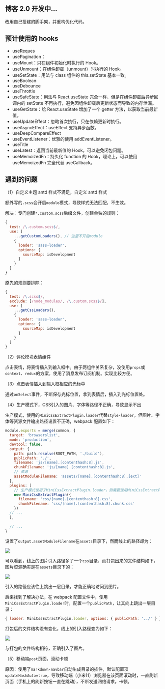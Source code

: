 ## 博客 2.0 开发中...

改用自己搭建的脚手架，并重构优化代码。

## 预计使用的 hooks

- useReques
- usePagination：
- useMount：只在组件初始化时执行的 Hook。
- useUnmount：在组件卸载（unmount）时执行的 Hook。
- useSetState：用法与 class 组件的 this.setState 基本一致。
- useBoolean
- useDebounce
- useThrottle
- useSafeState：用法与 React.useState 完全一样，但是在组件卸载后异步回调内的 setState 不再执行，避免因组件卸载后更新状态而导致的内存泄漏。
- useGetState：给 React.useState 增加了一个 getter 方法，以获取当前最新值。
- useUpdateEffect：忽略首次执行，只在依赖更新时执行。
- useAsyncEffect：useEffect 支持异步函数。
- useDeepCompareEffect
- useEventListener：优雅的使用 addEventListener。
- useTitle
- useLatest：返回当前最新值的 Hook，可以避免闭包问题。
- useMemoizedFn：持久化 function 的 Hook，理论上，可以使用 useMemoizedFn 完全代替 useCallback。

## 遇到的问题

（1）自定义主题 antd 样式不满足，自定义 antd 样式

额外写的`.scss`会开启`module`模式，导致样式无法匹配，不生效。

解决：专门创建`*.custom.scss`后缀文件，创建单独的规则：

```js
{
  test: /\.custom.scss$/,
  use: [
    ...getCustomLoaders(), // 这里不开启module
    {
      loader: 'sass-loader',
      options: {
        sourceMap: isDevelopment
      }
    }
  ]
}
```

原先的规则要排除：

```js
{
  test: /\.scss$/,
  exclude: [/node_modules/, /\.custom.scss$/],
  use: [
    ...getCssLoaders(),
    {
      loader: 'sass-loader',
      options: {
        sourceMap: isDevelopment
      }
    }
  ]
}
```

（2）评论模块表情组件

点击表情，将表情插入到输入框中。由于两组件关系复杂，没使用`props`或`context`、`redux`的方案，使用了消息发布订阅机制。实现比较方便。

（3）点击表情插入到输入框相应的光标中

通过`onSelect`事件，不断保存光标位置，拿到表情后，插入到光标位置处。

（4）生产模式下，CSS引入的图片、字体等路径不正确，导致显示不出

生产模式，使用的`MiniCssExtractPlugin.loader`代替`style-loader`，但图片、字体等资源文件输出路径设置不正确，webpack 配置如下：

```javascript
module.exports = merge(common, {
  target: 'browserslist',
  mode: 'production',
  devtool: false,
  output: {
    path: path.resolve(ROOT_PATH, './build'),
    publicPath: './',
    filename: 'js/[name].[contenthash:8].js',
    chunkFilename: 'js/[name].[contenthash:8].js',
    // 资源
    assetModuleFilename: 'assets/[name].[contenthash:8].[ext]'
  },
  plugins: [
    // 生产模式使用了MiniCssExtractPlugin.loader，则需要使用MiniCssExtractPlugin
    new MiniCssExtractPlugin({
      filename: 'css/[name].[contenthash:8].css',
      chunkFilename: 'css/[name].[contenthash:8].chunk.css'
    })
  // ...
  ],
  
  // ...
}
```

设置了`output.assetModuleFilename`在`assets`目录下，然而线上的路径却为：

![](https://jack-img.oss-cn-hangzhou.aliyuncs.com/img/202203251231114.png)

可以看到，线上的图片引入路径多了一个`css`目录，而打包出来的文件结构如下，图片资源确实是在`assets`目录下的：

![](https://jack-img.oss-cn-hangzhou.aliyuncs.com/img/202203251232025.png)

引入的路径应该往上跳出一层目录，才能正确地访问到图片。

后来找到了解决办法，在 webpack 配置文件中，使用`MiniCssExtractPlugin.loader`时，配置一个`publicPath`，让其向上跳出一层目录：

```javascript
{ loader: MiniCssExtractPlugin.loader, options: { publicPath: '../' } }
```

打包后的文件结构没有变化，线上的引入路径变为如下：

![](https://jack-img.oss-cn-hangzhou.aliyuncs.com/img/202203251242487.png)

与打包的文件结构相符，正确引入了图片。

（5）移动端`post`页面，滚动卡顿

原因：使用了`markdown-navbar`自动生成目录的插件，默认配置项`updateHashAuto=true`，导致移动端（小米11）浏览器在该页面滚动时，一直刷新页面（手机上的刷新按钮一直在跳动），不断发送网络请求，卡顿。
